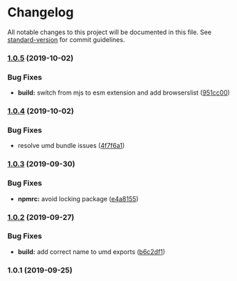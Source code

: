 # Changelog

All notable changes to this project will be documented in this file. See [standard-version](https://github.com/conventional-changelog/standard-version) for commit guidelines.

### [1.0.5](https://github.com/mihar-22/preact-hooks-event/compare/v1.0.4...v1.0.5) (2019-10-02)


### Bug Fixes

* **build:** switch from mjs to esm extension and add browserslist ([951cc00](https://github.com/mihar-22/preact-hooks-event/commit/951cc00))

### [1.0.4](https://github.com/mihar-22/preact-hooks-event/compare/v1.0.3...v1.0.4) (2019-10-02)


### Bug Fixes

* resolve umd bundle issues ([4f7f6a1](https://github.com/mihar-22/preact-hooks-event/commit/4f7f6a1))

### [1.0.3](https://github.com/mihar-22/preact-hooks-event/compare/v1.0.2...v1.0.3) (2019-09-30)


### Bug Fixes

* **npmrc:** avoid locking package ([e4a8155](https://github.com/mihar-22/preact-hooks-event/commit/e4a8155))

### [1.0.2](https://github.com/mihar-22/preact-hooks-event/compare/v1.0.1...v1.0.2) (2019-09-27)


### Bug Fixes

* **build:** add correct name to umd exports ([b6c2df1](https://github.com/mihar-22/preact-hooks-event/commit/b6c2df1))

### 1.0.1 (2019-09-25)
